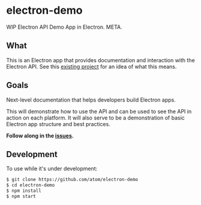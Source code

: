 # electron-demo
WIP Electron API Demo App in Electron. META.

## What

This is an Electron app that provides documentation and interaction with the Electron API. See this [existing project](https://github.com/craigshoemaker/electron-api-demos) for an idea of what this means.

## Goals

Next-level documentation that helps developers build Electron apps.

This will demonstrate how to use the API and can be used to see the API in action on each platform. It will also serve to be a demonstration of basic Electron app structure and best practices.

**Follow along in the [issues](https://github.com/atom/electron-demo/issues).**

## Development

To use while it's under development:

```bash
$ git clone https://github.com/atom/electron-demo
$ cd electron-demo
$ npm install
$ npm start
```
